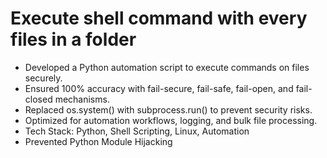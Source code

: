 # Execute shell command with every files in a folder
- Developed a Python automation script to execute commands on files securely.
- Ensured 100% accuracy with fail-secure, fail-safe, fail-open, and fail-closed mechanisms.
- Replaced os.system() with subprocess.run() to prevent security risks.
- Optimized for automation workflows, logging, and bulk file processing.
- Tech Stack: Python, Shell Scripting, Linux, Automation
- Prevented Python Module Hijacking
